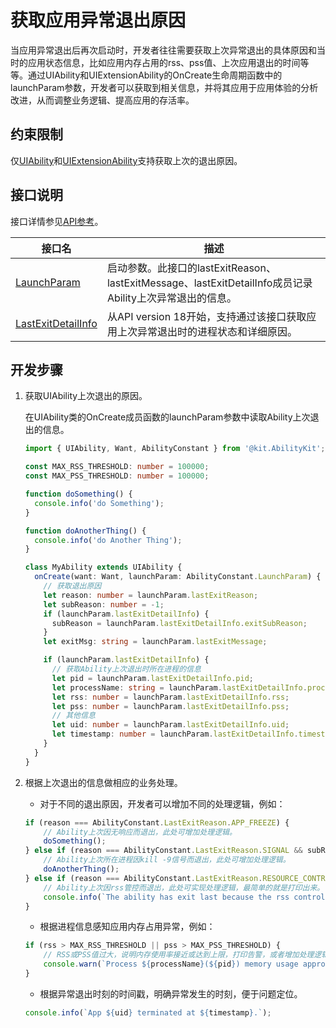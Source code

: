 # 获取应用异常退出原因

<!--Kit: Ability Kit-->
<!--Subsystem: Ability-->
<!--Owner: @hanchen45-->
<!--Designer: @ccllee1-->
<!--Tester: @lixueqing513-->
<!--Adviser: @huipeizi-->

当应用异常退出后再次启动时，开发者往往需要获取上次异常退出的具体原因和当时的应用状态信息，比如应用内存占用的rss、pss值、上次应用退出的时间等等。通过UIAbility和UIExtensionAbility的OnCreate生命周期函数中的launchParam参数，开发者可以获取到相关信息，并将其应用于应用体验的分析改进，从而调整业务逻辑、提高应用的存活率。

## 约束限制

仅[UIAbility](../reference/apis-ability-kit/js-apis-app-ability-uiAbility.md)和[UIExtensionAbility](../reference/apis-ability-kit/js-apis-app-ability-uiExtensionAbility.md)支持获取上次的退出原因。

## 接口说明

接口详情参见[API参考](../reference/apis-ability-kit/js-apis-app-ability-abilityConstant.md#launchparam)。

| **接口名**  | **描述** |
| -------- | -------- |
| [LaunchParam](../reference/apis-ability-kit/js-apis-app-ability-abilityConstant.md#launchparam)       | 启动参数。此接口的lastExitReason、lastExitMessage、lastExitDetailInfo成员记录Ability上次异常退出的信息。  |
| [LastExitDetailInfo](../reference/apis-ability-kit/js-apis-app-ability-abilityConstant.md#lastexitdetailinfo18)       | 从API version 18开始，支持通过该接口获取应用上次异常退出时的进程状态和详细原因。 |

## 开发步骤

1. 获取UIAbility上次退出的原因。

    在UIAbility类的OnCreate成员函数的launchParam参数中读取Ability上次退出的信息。

    ```ts
    import { UIAbility, Want, AbilityConstant } from '@kit.AbilityKit';

    const MAX_RSS_THRESHOLD: number = 100000;
    const MAX_PSS_THRESHOLD: number = 100000;

    function doSomething() {
      console.info('do Something');
    }

    function doAnotherThing() {
      console.info('do Another Thing');
    }

    class MyAbility extends UIAbility {
      onCreate(want: Want, launchParam: AbilityConstant.LaunchParam) {
        // 获取退出原因
        let reason: number = launchParam.lastExitReason;
        let subReason: number = -1;
        if (launchParam.lastExitDetailInfo) {
          subReason = launchParam.lastExitDetailInfo.exitSubReason;
        }
        let exitMsg: string = launchParam.lastExitMessage;

        if (launchParam.lastExitDetailInfo) {
          // 获取Ability上次退出时所在进程的信息
          let pid = launchParam.lastExitDetailInfo.pid;
          let processName: string = launchParam.lastExitDetailInfo.processName;
          let rss: number = launchParam.lastExitDetailInfo.rss;
          let pss: number = launchParam.lastExitDetailInfo.pss;
          // 其他信息
          let uid: number = launchParam.lastExitDetailInfo.uid;
          let timestamp: number = launchParam.lastExitDetailInfo.timestamp;
        }
      }
    }
    ```

2. 根据上次退出的信息做相应的业务处理。

    - 对于不同的退出原因，开发者可以增加不同的处理逻辑，例如：
    
    ```ts
    if (reason === AbilityConstant.LastExitReason.APP_FREEZE) {
        // Ability上次因无响应而退出，此处可增加处理逻辑。
        doSomething();
    } else if (reason === AbilityConstant.LastExitReason.SIGNAL && subReason === 9) {
        // Ability上次所在进程因kill -9信号而退出，此处可增加处理逻辑。
        doAnotherThing();
    } else if (reason === AbilityConstant.LastExitReason.RESOURCE_CONTROL) {
        // Ability上次因rss管控而退出，此处可实现处理逻辑，最简单的就是打印出来。
        console.info(`The ability has exit last because the rss control，the lastExitReason is ${reason}, subReason is ${subReason}, lastExitMessage is ${exitMsg}.`);
    }
    ```

    - 根据进程信息感知应用内存占用异常，例如：

    ```ts
    if (rss > MAX_RSS_THRESHOLD || pss > MAX_PSS_THRESHOLD) {
        // RSS或PSS值过大，说明内存使用率接近或达到上限，打印告警，或者增加处理逻辑。
        console.warn(`Process ${processName}(${pid}) memory usage approaches or reaches the upper limit.`);
    }
    ```

    - 根据异常退出时刻的时间戳，明确异常发生的时刻，便于问题定位。

    ```ts
    console.info(`App ${uid} terminated at ${timestamp}.`);
    ```
